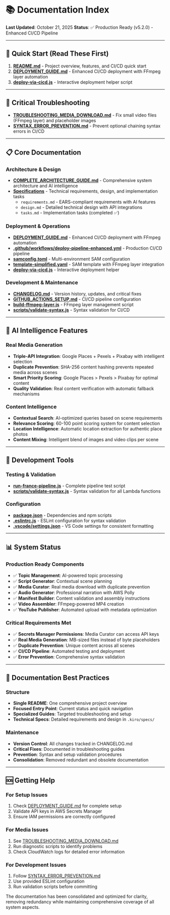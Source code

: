 # 📚 Documentation Index

**Last Updated**: October 21, 2025
**Status**: ✅ Production Ready (v5.2.0) - Enhanced CI/CD Pipeline

---

## 🎯 Quick Start (Read These First)

1. **[README.md](README.md)** - Project overview, features, and CI/CD quick start
2. **[DEPLOYMENT_GUIDE.md](DEPLOYMENT_GUIDE.md)** - Enhanced CI/CD deployment with FFmpeg layer automation
3. **[deploy-via-cicd.js](deploy-via-cicd.js)** - Interactive deployment helper script

---

## 🚨 Critical Troubleshooting

- **[TROUBLESHOOTING_MEDIA_DOWNLOAD.md](TROUBLESHOOTING_MEDIA_DOWNLOAD.md)** - Fix small video files (FFmpeg layer) and placeholder images
- **[SYNTAX_ERROR_PREVENTION.md](SYNTAX_ERROR_PREVENTION.md)** - Prevent optional chaining syntax errors in CI/CD

---

## 📋 Core Documentation

### Architecture & Design
- **[COMPLETE_ARCHITECTURE_GUIDE.md](COMPLETE_ARCHITECTURE_GUIDE.md)** - Comprehensive system architecture and AI intelligence
- **[Specifications](.kiro/specs/real-media-generation/)** - Technical requirements, design, and implementation tasks
  - `requirements.md` - EARS-compliant requirements with AI features
  - `design.md` - Detailed technical design with API integrations
  - `tasks.md` - Implementation tasks (completed ✅)

### Deployment & Operations
- **[DEPLOYMENT_GUIDE.md](DEPLOYMENT_GUIDE.md)** - Enhanced CI/CD deployment with FFmpeg automation
- **[.github/workflows/deploy-pipeline-enhanced.yml](.github/workflows/deploy-pipeline-enhanced.yml)** - Production CI/CD pipeline
- **[samconfig.toml](samconfig.toml)** - Multi-environment SAM configuration
- **[template-simplified.yaml](template-simplified.yaml)** - SAM template with FFmpeg layer integration
- **[deploy-via-cicd.js](deploy-via-cicd.js)** - Interactive deployment helper

### Development & Maintenance
- **[CHANGELOG.md](CHANGELOG.md)** - Version history, updates, and critical fixes
- **[GITHUB_ACTIONS_SETUP.md](GITHUB_ACTIONS_SETUP.md)** - CI/CD pipeline configuration
- **[build-ffmpeg-layer.js](build-ffmpeg-layer.js)** - FFmpeg layer management script
- **[scripts/validate-syntax.js](scripts/validate-syntax.js)** - Syntax validation for CI/CD

---

## 🧠 AI Intelligence Features

### Real Media Generation
- **Triple-API Integration**: Google Places + Pexels + Pixabay with intelligent selection
- **Duplicate Prevention**: SHA-256 content hashing prevents repeated media across scenes
- **Smart Priority Scoring**: Google Places > Pexels > Pixabay for optimal content
- **Quality Validation**: Real content verification with automatic fallback mechanisms

### Content Intelligence
- **Contextual Search**: AI-optimized queries based on scene requirements
- **Relevance Scoring**: 60-100 point scoring system for content selection
- **Location Intelligence**: Automatic location extraction for authentic place photos
- **Content Mixing**: Intelligent blend of images and video clips per scene

---

## 🔧 Development Tools

### Testing & Validation
- **[run-france-pipeline.js](run-france-pipeline.js)** - Complete pipeline test script
- **[scripts/validate-syntax.js](scripts/validate-syntax.js)** - Syntax validation for all Lambda functions

### Configuration
- **[package.json](package.json)** - Dependencies and npm scripts
- **[.eslintrc.js](.eslintrc.js)** - ESLint configuration for syntax validation
- **[.vscode/settings.json](.vscode/settings.json)** - VS Code settings for consistent formatting

---

## 📊 System Status

### Production Ready Components
- ✅ **Topic Management**: AI-powered topic processing
- ✅ **Script Generator**: Contextual scene planning
- ✅ **Media Curator**: Real media download with duplicate prevention
- ✅ **Audio Generator**: Professional narration with AWS Polly
- ✅ **Manifest Builder**: Content validation and assembly instructions
- ✅ **Video Assembler**: FFmpeg-powered MP4 creation
- ✅ **YouTube Publisher**: Automated upload with metadata optimization

### Critical Requirements Met
- ✅ **Secrets Manager Permissions**: Media Curator can access API keys
- ✅ **Real Media Generation**: MB-sized files instead of byte placeholders
- ✅ **Duplicate Prevention**: Unique content across all scenes
- ✅ **CI/CD Pipeline**: Automated testing and deployment
- ✅ **Error Prevention**: Comprehensive syntax validation

---

## 🎯 Documentation Best Practices

### Structure
- **Single README**: One comprehensive project overview
- **Focused Entry Point**: Current status and quick navigation
- **Specialized Guides**: Targeted troubleshooting and setup
- **Technical Specs**: Detailed requirements and design in `.kiro/specs/`

### Maintenance
- **Version Control**: All changes tracked in CHANGELOG.md
- **Critical Fixes**: Documented in troubleshooting guides
- **Prevention**: Syntax and setup validation procedures
- **Consolidation**: Removed redundant and obsolete documentation

---

## 🆘 Getting Help

### For Setup Issues
1. Check [DEPLOYMENT_GUIDE.md](DEPLOYMENT_GUIDE.md) for complete setup
2. Validate API keys in AWS Secrets Manager
3. Ensure IAM permissions are correctly configured

### For Media Issues
1. See [TROUBLESHOOTING_MEDIA_DOWNLOAD.md](TROUBLESHOOTING_MEDIA_DOWNLOAD.md)
2. Run diagnostic scripts to identify problems
3. Check CloudWatch logs for detailed error information

### For Development Issues
1. Follow [SYNTAX_ERROR_PREVENTION.md](SYNTAX_ERROR_PREVENTION.md)
2. Use provided ESLint configuration
3. Run validation scripts before committing

The documentation has been consolidated and optimized for clarity, removing redundancy while maintaining comprehensive coverage of all system aspects.
